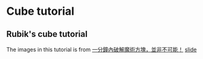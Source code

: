 # Cube tutorial

## Rubik's cube tutorial

The images in this tutorial is from [一分鐘內破解魔術方塊，並非不可能！](https://youtu.be/KFn-Cw_K1b4)
[slide](https://hackmd.io/@Argentum11/rubiks_cube#/)
